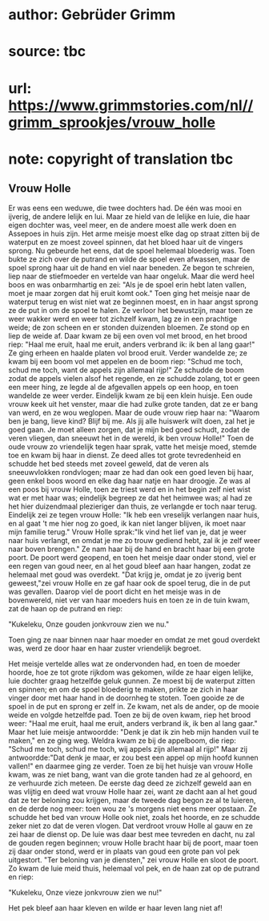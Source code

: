 # author: Gebrüder Grimm
# source: tbc
# url: https://www.grimmstories.com/nl//grimm_sprookjes/vrouw_holle
# note: copyright of translation tbc

## Vrouw Holle 

Er was eens een weduwe, die twee dochters had. De één was mooi en
ijverig, de andere lelijk en lui. Maar ze hield van de lelijke en luie,
die haar eigen dochter was, veel meer, en de andere moest alle werk doen
en Assepoes in huis zijn. Het arme meisje moest elke dag op straat
zitten bij de waterput en ze moest zoveel spinnen, dat het bloed haar
uit de vingers sprong. Nu gebeurde het eens, dat de spoel helemaal
bloederig was. Toen bukte ze zich over de putrand en wilde de spoel even
afwassen, maar de spoel sprong haar uit de hand en viel naar beneden. Ze
begon te schreien, liep naar de stiefmoeder en vertelde van haar
ongeluk. Maar die werd heel boos en was onbarmhartig en zei: "Als je de
spoel erin hebt laten vallen, moet je maar zorgen dat hij eruit komt
ook." Toen ging het meisje naar de waterput terug en wist niet wat ze
beginnen moest, en in haar angst sprong ze de put in om de spoel te
halen. Ze verloor het bewustzijn, maar toen ze weer wakker werd en weer
tot zichzelf kwam, lag ze in een prachtige weide; de zon scheen en er
stonden duizenden bloemen. Ze stond op en liep de weide af. Daar kwam ze
bij een oven vol met brood, en het brood riep: "Haal me eruit, haal me
eruit, anders verbrand ik: ik ben al lang gaar!" Ze ging erheen en
haalde platen vol brood eruit. Verder wandelde ze; ze kwam bij een boom
vol met appelen en de boom riep: "Schud me toch, schud me toch, want de
appels zijn allemaal rijp!" Ze schudde de boom zodat de appels vielen
alsof het regende, en ze schudde zolang, tot er geen een meer hing, ze
legde al de afgevallen appels op een hoop, en toen wandelde ze weer
verder. Eindelijk kwam ze bij een klein huisje. Een oude vrouw keek uit
het venster, maar die had zulke grote tanden, dat ze er bang van werd,
en ze wou weglopen. Maar de oude vrouw riep haar na: "Waarom ben je
bang, lieve kind? Blijf bij me. Als jij alle huiswerk wilt doen, zal het
je goed gaan. Je moet alleen zorgen, dat je mijn bed goed schudt, zodat
de veren vliegen, dan sneeuwt het in de wereld, ik ben vrouw Holle!"
Toen de oude vrouw zo vriendelijk tegen haar sprak, vatte het meisje
moed, stemde toe en kwam bij haar in dienst. Ze deed alles tot grote
tevredenheid en schudde het bed steeds met zoveel geweld, dat de veren
als sneeuwvlokken rondvlogen; maar ze had dan ook een goed leven bij
haar, geen enkel boos woord en elke dag haar natje en haar droogje. Ze
was al een poos bij vrouw Holle, toen ze triest werd en in het begin
zelf niet wist wat er met haar was; eindelijk begreep ze dat het heimwee
was; al had ze het hier duizendmaal plezieriger dan thuis, ze verlangde
er toch naar terug. Eindelijk zei ze tegen vrouw Holle: "Ik heb een
vreselijk verlangen naar huis, en al gaat 't me hier nog zo goed, ik
kan niet langer blijven, ik moet naar mijn familie terug." Vrouw Holle
sprak:"Ik vind het lief van je, dat je weer naar huis verlangt, en
omdat je me zo trouw gediend hebt, zal ik je zelf weer naar boven
brengen." Ze nam haar bij de hand en bracht haar bij een grote poort.
De poort werd geopend, en toen het meisje daar onder stond, viel er een
regen van goud neer, en al het goud bleef aan haar hangen, zodat ze
helemaal met goud was overdekt. "Dat krijg je, omdat je zo ijverig bent
geweest,"zei vrouw Holle en ze gaf haar ook de spoel terug, die in de
put was gevallen. Daarop viel de poort dicht en het meisje was in de
bovenwereld, niet ver van haar moeders huis en toen ze in de tuin kwam,
zat de haan op de putrand en riep:

"Kukeleku,
Onze gouden jonkvrouw zien we nu."

Toen ging ze naar binnen naar haar moeder en omdat ze met goud overdekt
was, werd ze door haar en haar zuster vriendelijk begroet.

Het meisje vertelde alles wat ze ondervonden had, en toen de moeder
hoorde, hoe ze tot grote rijkdom was gekomen, wilde ze haar eigen
lelijke, luie dochter graag hetzelfde geluk gunnen. Ze moest bij de
waterput zitten en spinnen; en om de spoel bloederig te maken, prikte ze
zich in haar vinger door met haar hand in de doornheg te stoten. Toen
gooide ze de spoel in de put en sprong er zelf in. Ze kwam, net als de
ander, op de mooie weide en volgde hetzelfde pad. Toen ze bij de oven
kwam, riep het brood weer: "Haal me eruit, haal me eruit, anders
verbrand ik, ik ben al lang gaar." Maar het luie meisje antwoordde:
"Denk je dat ik zin heb mijn handen vuil te maken," en ze ging weg.
Weldra kwam ze bij de appelboom, die riep: "Schud me toch, schud me
toch, wij appels zijn allemaal al rijp!" Maar zij antwoordde:"Dat denk
je maar, er zou best een appel op mijn hoofd kunnen vallen!" en daarmee
ging ze verder. Toen ze bij het huisje van vrouw Holle kwam, was ze niet
bang, want van die grote tanden had ze al gehoord, en ze verhuurde zich
meteen. De eerste dag deed ze zichzelf geweld aan en was vlijtig en deed
wat vrouw Holle haar zei, want ze dacht aan al het goud dat ze ter
beloning zou krijgen, maar de tweede dag begon ze al te luieren, en de
derde nog meer: toen wou ze 's morgens niet eens meer opstaan. Ze
schudde het bed van vrouw Holle ook niet, zoals het hoorde, en ze
schudde zeker niet zo dat de veren vlogen. Dat verdroot vrouw Holle al
gauw en ze zei haar de dienst op. De luie was daar best mee tevreden en
dacht, nu zal de gouden regen beginnen; vrouw Holle bracht haar bij de
poort, maar toen zij daar onder stond, werd er in plaats van goud een
grote pan vol pek uitgestort. "Ter beloning van je diensten," zei
vrouw Holle en sloot de poort. Zo kwam de luie meid thuis, helemaal vol
pek, en de haan zat op de putrand en riep:

"Kukeleku,
Onze vieze jonkvrouw zien we nu!"

Het pek bleef aan haar kleven en wilde er haar leven lang niet af!

